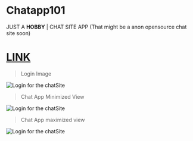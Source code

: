 # Chatapp101
 
 JUST A **HOBBY** | CHAT SITE APP (That might be a anon opensource chat site soon)

# [LINK](https://aayush9029.github.io/Chatapp101/)

> Login Image

![Login for the chatSite](https://github.com/Aayush9029/Chatapp101/READEME_Images/login.png)


> Chat App Minimized View

![Login for the chatSite](https://github.com/Aayush9029/Chatapp101/READEME_Images/chat.png)

> Chat App maximized view

![Login for the chatSite](https://github.com/Aayush9029/Chatapp101/READEME_Images/fullScreenchat.png)

